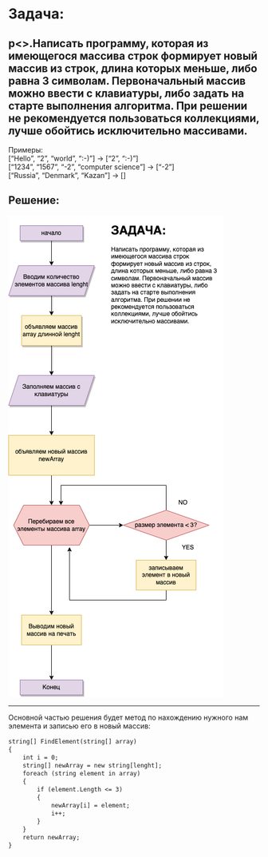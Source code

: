 # Задача:

##  p<>.Написать программу, которая из имеющегося массива строк формирует новый массив из строк, длина которых меньше, либо равна 3 символам. Первоначальный массив можно ввести с клавиатуры, либо задать на старте выполнения алгоритма. При решении не рекомендуется пользоваться коллекциями, лучше обойтись исключительно массивами.

Примеры:  <br>
[“Hello”, “2”, “world”, “:-)”] → [“2”, “:-)”] <br>
[“1234”, “1567”, “-2”, “computer science”] → [“-2”] <br>
[“Russia”, “Denmark”, “Kazan”] → []

## Решение:

![блок схема](/BLOCK%20DIAGRAM.png)

----

Основной частью решения будет метод по нахождению нужного нам элемента и записью его в новый массив:
```
string[] FindElement(string[] array)
{
    int i = 0;
    string[] newArray = new string[lenght];
    foreach (string element in array)
    {
        if (element.Length <= 3)
        {
            newArray[i] = element;
            i++;
        }
    }
    return newArray;
}
```
